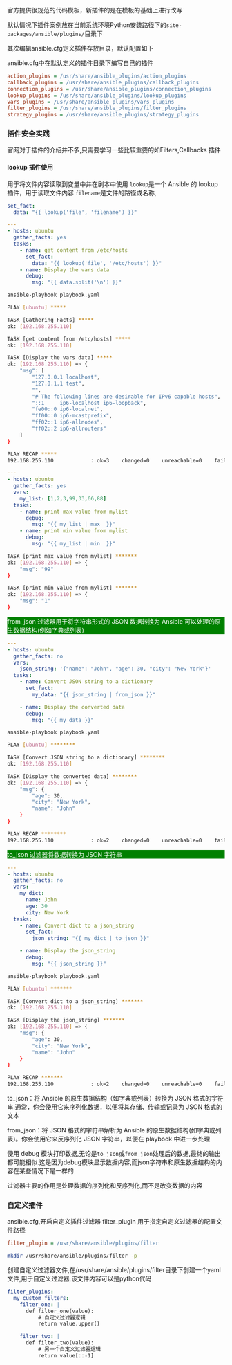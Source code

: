 官方提供很规范的代码模板，新插件的是在模板的基础上进行改写

默认情况下插件案例放在当前系统环境Python安装路径下的`site-packages/ansible/plugins/`目录下

其次编辑ansible.cfg定义插件存放目录，默认配置如下

ansible.cfg中在默认定义的插件目录下编写自己的插件

```ini
action_plugins = /usr/share/ansible_plugins/action_plugins
callback_plugins = /usr/share/ansible_plugins/callback_plugins
connection_plugins = /usr/share/ansible_plugins/connection_plugins
lookup_plugins = /usr/share/ansible_plugins/lookup_plugins
vars_plugins = /usr/share/ansible_plugins/vars_plugins
filter_plugins = /usr/share/ansible_plugins/filter_plugins
strategy_plugins = /usr/share/ansible_plugins/strategy_plugins
```

### 插件安全实践
官网对于插件的介绍并不多,只需要学习一些比较重要的如Filters,Callbacks
插件

#### lookup 插件使用
用于将文件内容读取到变量中并在剧本中使用
`lookup`是一个 Ansible 的 lookup 插件，用于读取文件内容
`filename`是文件的路径或名称,
```yaml
set_fact:
  data: "{{ lookup('file', 'filename') }}"
```

```yaml
---
- hosts: ubuntu
  gather_facts: yes
  tasks:
    - name: get content from /etc/hosts
      set_fact:
        data: "{{ lookup('file', '/etc/hosts') }}"
    - name: Display the vars data
      debug:
        msg: "{{ data.split('\n') }}"
```

```bash
ansible-playbook playbook.yaml

PLAY [ubuntu] *****

TASK [Gathering Facts] *****
ok: [192.168.255.110]

TASK [get content from /etc/hosts] *****
ok: [192.168.255.110]

TASK [Display the vars data] *****
ok: [192.168.255.110] => {
    "msg": [
        "127.0.0.1 localhost",
        "127.0.1.1 test",
        "",
        "# The following lines are desirable for IPv6 capable hosts",
        "::1     ip6-localhost ip6-loopback",
        "fe00::0 ip6-localnet",
        "ff00::0 ip6-mcastprefix",
        "ff02::1 ip6-allnodes",
        "ff02::2 ip6-allrouters"
    ]
}

PLAY RECAP *****
192.168.255.110            : ok=3    changed=0    unreachable=0    failed=0    skipped=0    rescued=0    ignored=0   

```

```yaml
---
- hosts: ubuntu
  gather_facts: yes
  vars:
    my_list: [1,2,3,99,33,66,88]
  tasks:
    - name: print max value from mylist
      debug:
        msg: "{{ my_list | max  }}"
    - name: print min value from mylist
      debug:
        msg: "{{ my_list | min  }}"
```

```bash
TASK [print max value from mylist] *******
ok: [192.168.255.110] => {
    "msg": "99"
}

TASK [print min value from mylist] *******
ok: [192.168.255.110] => {
    "msg": "1"
}

```

<p style="background-color: rgba(0, 128, 0, 1); color: rgba(255, 255, 255, 1)">from_json 过滤器用于将字符串形式的 JSON 数据转换为 Ansible 可以处理的原生数据结构(例如字典或列表)</p>



```yaml
---
- hosts: ubuntu
  gather_facts: no
  vars:
    json_string: '{"name": "John", "age": 30, "city": "New York"}'
  tasks:
    - name: Convert JSON string to a dictionary
      set_fact:
        my_data: "{{ json_string | from_json }}"

    - name: Display the converted data
      debug:
        msg: "{{ my_data }}"
```

```bash
ansible-playbook playbook.yaml

PLAY [ubuntu] ********

TASK [Convert JSON string to a dictionary] ********
ok: [192.168.255.110]

TASK [Display the converted data] ********
ok: [192.168.255.110] => {
    "msg": {
        "age": 30,
        "city": "New York",
        "name": "John"
    }
}

PLAY RECAP ********
192.168.255.110            : ok=2    changed=0    unreachable=0    failed=0    skipped=0    rescued=0    ignored=0  
```
<p style="background-color: rgba(0, 128, 0, 1); color: rgba(255, 255, 255, 1)">to_json 过滤器将数据转换为 JSON 字符串</p>

```yaml
---
- hosts: ubuntu
  gather_facts: no
  vars:
    my_dict:
      name: John
      age: 30
      city: New York
  tasks:
    - name: Convert dict to a json_string
      set_fact:
        json_string: "{{ my_dict | to_json }}"

    - name: Display the json_string
      debug:
        msg: "{{ json_string }}"

```

```bash
ansible-playbook playbook.yaml

PLAY [ubuntu] *******

TASK [Convert dict to a json_string] *******
ok: [192.168.255.110]

TASK [Display the json_string] *******
ok: [192.168.255.110] => {
    "msg": {
        "age": 30,
        "city": "New York",
        "name": "John"
    }
}

PLAY RECAP *******
192.168.255.110            : ok=2    changed=0    unreachable=0    failed=0    skipped=0    rescued=0    ignored=0 
```

to_json：将 Ansible 的原生数据结构（如字典或列表）转换为 JSON 格式的字符串.通常，你会使用它来序列化数据，以便将其存储、传输或记录为 JSON 格式的文本

from_json：将 JSON 格式的字符串解析为 Ansible 的原生数据结构(如字典或列表)。你会使用它来反序列化 JSON 字符串，以便在 playbook 中进一步处理

使用 debug 模块打印数据,无论是`to_json`或`from_json`处理后的数据,最终的输出都可能相似.这是因为debug模块显示数据内容,而json字符串和原生数据结构的内容在某些情况下是一样的

过滤器主要的作用是处理数据的序列化和反序列化,而不是改变数据的内容

### 自定义插件
ansible.cfg,开启自定义插件过滤器
filter_plugin 用于指定自定义过滤器的配置文件路径
```ini
filter_plugin = /usr/share/ansible/plugins/filter

```
```bash
mkdir /usr/share/ansible/plugins/filter -p
```
创建自定义过滤器文件,在/usr/share/ansible/plugins/filter目录下创建一个yaml文件,用于自定义过滤器,该文件内容可以是python代码

```yaml
filter_plugins:
  my_custom_filters:
    filter_one: |
      def filter_one(value):
          # 自定义过滤器逻辑
          return value.upper()

    filter_two: |
      def filter_two(value):
          # 另一个自定义过滤器逻辑
          return value[::-1]

```
